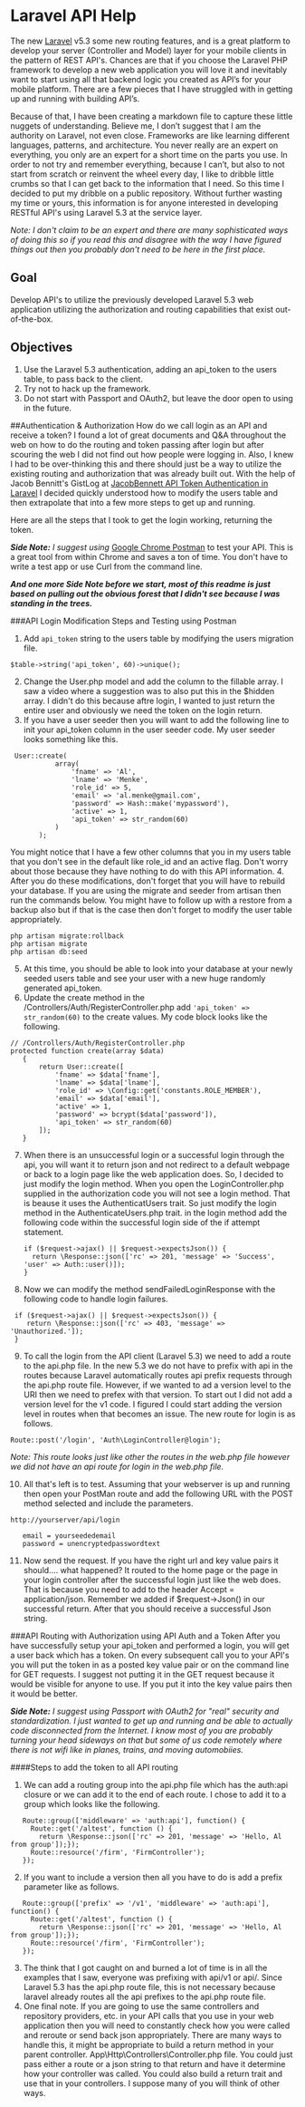 # Laravel API Help
The new [Laravel](https://laravel.com/) v5.3 some new routing features, and is a great platform to develop your server (Controller and Model) layer for your mobile clients in the pattern of REST API's.  Chances are that if you choose the Laravel PHP framework to develop a new web application you will love it and inevitably want to start using all that backend logic you created as API’s for your mobile platform.  There are a few pieces that I have struggled with in getting up and running with building API’s.  

Because of that, I have been creating a markdown file to capture these little nuggets of understanding.  Believe me, I don’t suggest that I am the authority on Laravel, not even close.  Frameworks are like learning different languages, patterns, and architecture.  You never really are an expert on everything, you only are an expert for a short time on the parts you use.  In order to not try and remember everything, because I can’t, but also to not start from scratch or reinvent the wheel every day, I like to dribble little crumbs so that I can get back to the information that I need. So this time I decided to put my dribble on a public repository.
Without further wasting my time or yours, this information is for anyone interested in developing RESTful API's using Laravel 5.3 at the service layer.  

*Note: I don't claim to be an expert and there are many sophisticated ways of doing this so if you read this and disagree with the way I have figured things out then you probably don't need to be here in the first place.*

## Goal
Develop API's to utilize the previously developed Laravel 5.3 web application utilizing the authorization and routing capabilities that exist out-of-the-box.

## Objectives
1. Use the Laravel 5.3 authentication, adding an api_token to the users table, to pass back to the client.
2. Try not to hack up the framework.
3. Do not start with Passport and OAuth2, but leave the door open to using in the future.

##Authentication & Authorization
How do we call login as an API and receive a token?  I found a lot of great documents and Q&A throughout the web on how to do the routing and token passing after login but after scouring the web I did not find out how people were logging in.  Also, I knew I had to be over-thinking this and there should just be a way to utilize the existing routing and authorization that was already built out.  With the help of Jacob Bennitt's GistLog at [JacobBennett API Token Authentication in Laravel](https://gistlog.co/JacobBennett/090369fbab0b31130b51) I decided quickly understood how to modify the users table and then extrapolate that into a few more steps to get up and running.

Here are all the steps that I took to get the login working, returning the token.

***Side Note:*** *I suggest using* [Google Chrome Postman](https://www.getpostman.com) to test your API.  This is a great tool from within Chrome and saves a ton of time.  You don't have to write a test app or use Curl from the command line.

***And one more Side Note before we start, most of this readme is just based on pulling out the obvious forest that I didn't see because I was standing in the trees.***

###API Login Modification Steps and Testing using Postman
1. Add `api_token` string to the users table by modifying the users migration file.

  ~~~~
  $table->string('api_token', 60)->unique();
  ~~~~
  
2. Change the User.php model and add the column to the fillable array.  I saw a video where a suggestion was to also put this in the $hidden array.  I didn't do this because aftre login, I wanted to just return the entire user and obviously we need the token on the login return.
3. If you have  a user seeder then you will want to add the following line to init your api_token column in the user seeder code.  My user seeder looks something like this.

 ~~~~
  User::create(
            array(
                'fname' => 'Al',
                'lname' => 'Menke',
                'role_id' => 5,
                'email' => 'al.menke@gmail.com',
                'password' => Hash::make('mypassword'),
                'active' => 1,
                'api_token' => str_random(60)
            )
        );
 ~~~~
  You might notice that I have a few other columns that you in my users table that you don't see in the default like role_id and an active flag.  Don't worry about those because they have nothing to do with this API information.
4. After you do these modifications, don't forget that you will have to rebuild your database.  If you are using the migrate and seeder from artisan then run the commands below.  You might have to follow up with a restore from a backup also but if that is the case then don't forget to modify the user table appropriately.

 ~~~~
 php artisan migrate:rollback
 php artisan migrate
 php artisan db:seed
 ~~~~
 
5. At this time, you should be able to look into your database at your newly seeded users table and see your user with a new huge randomly generated api_token.
6. Update the create method in the /Controllers/Auth/RegisterController.php add `'api_token' => str_random(60)` to the create values.  My code block looks like the following.

 ~~~~
 // /Controllers/Auth/RegisterController.php
 protected function create(array $data)
    {
        return User::create([
            'fname' => $data['fname'],
            'lname' => $data['lname'],
            'role_id' => \Config::get('constants.ROLE_MEMBER'),
            'email' => $data['email'],
            'active' => 1,
            'password' => bcrypt($data['password']),
            'api_token' => str_random(60)
        ]);
    }
 ~~~~
 
7. When there is an unsuccessful login or a successful login through the api, you will want it to return json and not redirect to a default webpage or back to a login page like the web application does.  So, I decided to just modify the login method.  When you open the LoginController.php supplied in the authorization code you will not see a login method.  That is beause it uses the AuthenticatUsers trait.  So just modify the login method in the AuthenticateUsers.php trait. in the login method add the following code within the successful login side of the if attempt statement.

     ~~~~
     if ($request->ajax() || $request->expectsJson()) {
       return \Response::json(['rc' => 201, 'message' => 'Success', 'user' => Auth::user()]);
     }
     ~~~~
     
8. Now we can modify the method sendFailedLoginResponse with the following code to handle login failures.

 ~~~~
  if ($request->ajax() || $request->expectsJson()) { 
     return \Response::json(['rc' => 403, 'message' => 'Unauthorized.']);
  }
  ~~~~
  
9. To call the login from the API client (Laravel 5.3) we need to add a route to the api.php file.  In the new 5.3 we do not have to prefix with api in the routes because Laravel automatically routes api prefix requests through the api.php route file.  However, if we wanted to ad a version level to the URI then we need to prefex with that version.  To start out I did not add a version level for the v1 code.  I figured I could start adding the version level in routes when that becomes an issue. The new route for login is as follows.  

 ~~~~
 Route::post('/login', 'Auth\LoginController@login');
 ~~~~

  *Note: This route looks just like other the routes in the web.php file however we did not have an api route for login in the web.php file.*
  
10. All that's left is to test.  Assuming that your webserver is up and running then open your PostMan route and add the following URL with the POST method selected and include the parameters.

 ~~~~
 http://yourserver/api/login
 
    email = yourseededemail
    password = unencryptedpasswordtext
 ~~~~
 
11. Now send the request.  If you have the right url and key value pairs it should.... what happened?  It routed to the home page or the page in your login controller after the successful login just like the web does.  That is because you need to add to the header Accept = application/json.  Remember we added if $request->Json() in our successful return.  After that you should receive a successful Json string.

###API Routing with Authorization using API Auth and a Token
After you have successfully setup your api_token and performed a login, you will get a user back which has a token.  On every subsequent call you to your API's you will put the token in as a posted key value pair or on the command line for GET requests.  I suggest not putting it in the GET request because it would be visible for anyone to use.  If you put it into the key value pairs then it would be better. 

***Side Note:*** *I suggest using Passport with OAuth2 for "real" security and standardization.  I just wanted to get up and running and be able to actually code disconnected from the Internet.  I know most of you are probably turning your head sideways on that but some of us code remotely where there is not wifi like in planes, trains, and moving automobiies.*

####Steps to add the token to all API routing
1. We can add a routing group into the api.php file which has the auth:api closure or we can add it to the end of each route.  I chose to add it to a group which looks like the following.

 ~~~~
    Route::group(['middleware' => 'auth:api'], function() {
      Route::get('/altest', function () {
        return \Response::json(['rc' => 201, 'message' => 'Hello, Al from group']);}); 
      Route::resource('/firm', 'FirmController');
    });
 ~~~~
 
2. If you want to include a version then all you have to do is add a prefix parameter like as follows.

 ~~~~
    Route::group(['prefix' => '/v1', 'middleware' => 'auth:api'], function() {
      Route::get('/altest', function () {
        return \Response::json(['rc' => 201, 'message' => 'Hello, Al from group']);}); 
      Route::resource('/firm', 'FirmController');
    });
 ~~~~
 
3. The think that I got caught on and burned a lot of time is in all the examples that I saw, everyone was prefixing with api/v1 or api/.  Since Laravel 5.3 has the api.php route file, this is not necessary because laravel already routes all the api prefixes to the api.php route file.
4. One final note.  If you are going to use the same controllers and repository providers, etc. in your API calls that you use in your web application then you will need to constantly check how you were called and reroute or send back json appropriately.  There are many ways to handle this, it might be appropriate to build a return method in your parent controller. App\Http\Controllers\Controller.php file.  You could just pass either a route or a json string to that return and have it determine how your controller was called.  You could also build a return trait and use that in your controllers.  I suppose many of you will think of other ways.



